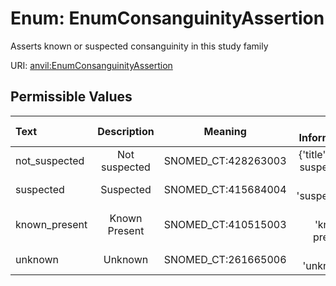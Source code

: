 
# Enum: EnumConsanguinityAssertion

Asserts known or suspected consanguinity in this study family

URI: [anvil:EnumConsanguinityAssertion](https://anvilproject.org/acr-harmonized-data-model/EnumConsanguinityAssertion)


## Permissible Values

| Text | Description | Meaning | Other Information |
| :--- | :---: | :---: | ---: |
| not_suspected | Not suspected | SNOMED_CT:428263003 | {'title': 'not-suspected'} |
| suspected | Suspected | SNOMED_CT:415684004 | {'title': 'suspected'} |
| known_present | Known Present | SNOMED_CT:410515003 | {'title': 'known-present'} |
| unknown | Unknown | SNOMED_CT:261665006 | {'title': 'unknown'} |


